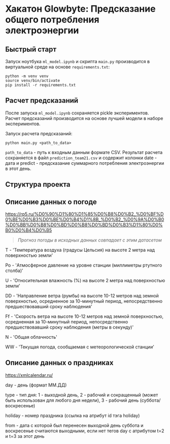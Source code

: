 # Хакатон Glowbyte: Предсказание общего потребления электроэнергии

## Быстрый старт

Запуск ноутбука `ml_model.ipynb` и скрипта `main.py` производится в виртуальной среде на основе `requirements.txt`:

```
python -m venv venv
source venv/bin/activate
pip install -r requirements.txt
```

## Расчет предсказаний

После запуска `ml_model.ipynb` сохраняется pickle экспериментов. Расчет предсказаний производится на основе лучшей модели в наборе экспериментов.

Запуск расчета предсказаний:

```
python main.py <path_to_data>
```

`path_to_data` - путь к входным данным формате CSV. Результат расчета сохраняется в файл `prediction_team21.csv` и содержит колонки date - дата и predict - предсказание суммарного потребления электроэнергии в этот день.

## Структура проекта

## Описание данных о погоде
https://rp5.ru/%D0%90%D1%80%D1%85%D0%B8%D0%B2_%D0%BF%D0%BE%D0%B3%D0%BE%D0%B4%D1%8B_%D0%B2_%D0%9A%D0%B0%D0%BB%D0%B8%D0%BD%D0%B8%D0%BD%D0%B3%D1%80%D0%B0%D0%B4%D0%B5

> _Прогноз погоды в исходных данных совпадает с этим датасетом_ 


T - 'Температура воздуха (градусы Цельсия) на высоте 2 метра над поверхностью земли'

Po - 'Атмосферное давление на уровне станции (миллиметры ртутного столба)'

U - 'Относительная влажность (%) на высоте 2 метра над поверхностью земли'

DD - 'Направление ветра (румбы) на высоте 10-12 метров над земной поверхностью, осредненное за 10-минутный период, непосредственно предшествовавший сроку наблюдения'

Ff - 'Cкорость ветра на высоте 10-12 метров над земной поверхностью, осредненная за 10-минутный период, непосредственно предшествовавший сроку наблюдения (метры в секунду)'

N - 'Общая облачность'

WW - 'Текущая погода, сообщаемая с метеорологической станции'

## Описание данных о праздниках
https://xmlcalendar.ru/

day - день (формат ММ.ДД)

type - тип дня: 1 - выходной день, 2 - рабочий и сокращенный (может быть использован для любого дня недели), 3 - рабочий день (суббота/воскресенье)

holiday - номер праздника (ссылка на атрибут id тэга holiday)

from - дата с которой был перенесен выходной день
суббота и воскресенье считаются выходными, если нет тегов day с атрибутом t=2 и t=3 за этот день